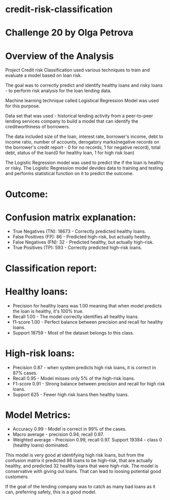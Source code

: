 # credit-risk-classification
# Challenge 20 by Olga Petrova

# Overview of the Analysis

Project Credit risk Classification used various techniques to train and evaluate a model based on loan risk. 

The goal was to correctly predict and identify healthy loans and risky loans - to perform risk analysis for the loan lending data.

Machine learning technique called Logistical Regression Model was used for this purpose.

Data set that was used - historical lending activity from a peer-to-peer lending services company to build a model that can identify the creditworthiness of borrowers.

The data included size of the loan, interest rate, borrower's income, debt to income ratio, number of accounts, derogatory marks(negative records on the borrower's credit report - 0 for no records, 1 for negative record), total debt, status of the loan(0 for healthy loan, 1 for high risk loan)

The Logistic Regression model was used to predict the if the loan is healthy or risky. The Logistic Regression model devides data to training and testing and performs statistical function on it to predict the outcome.

# Outcome:
# Confusion matrix explanation: 
- True Negatives (TN):  18673 - Correctly predicted healthy loans.
- False Positives (FP): 86 - Predicted high-risk, but actually healthy.
- False Negatives (FN): 32 - Predicted healthy, but actually high-risk.
- True Positives (TP):  593 - Correctly predicted high-risk loans.

# Classification report:

# Healthy loans: 
* Precision for healthy loans was 1.00 meaning that when model predicts the loan is healthy, it's 100% true. 
* Recall 1.00 - The model correctly identifies all healthy loans. 
* f1-score 1.00 - Perfect balance between precision and recall for healthy loans. 
* Support 18759 - Most of the dataset belongs to this class.
# High-risk loans: 
* Precision 0.87 - when system predicts high risk loans, it is correct in 87% cases. 
* Recall 0.95 - Model misses only 5% of the high-risk loans. 
* F1-score 0.91 - Strong balance between precision and recall for high risk loans. 
* Support 625 - Fewer high risk loans then healthy loans. 
# Model Metrics:
* Accuracy 0.99 - Model is correct in 99% of the cases.
* Macro average - precision 0.94, recall 0.97.
* Weighted average - Precision 0.99, recall 0.97. Support 19384 - class 0 (healthy loans) dominated.

This model is very good at identifying high risk loans, but from the confusion matrix it predicted 86 loans to be high-risk, that are actually healthy, and predicted 32 healthy loans that were high-risk. The model is conservative with giving out loans. That can lead to loosing potential good customers.

If the goal of the lending company was to catch as many bad loans as it can, preferring safety, this is a good model.


